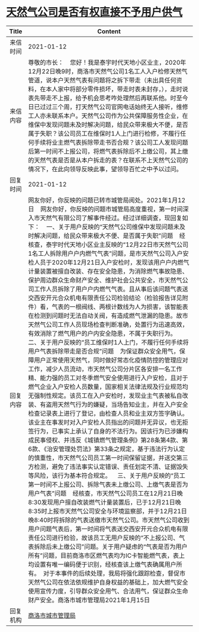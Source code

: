 # <a href="http://www.shangluo.gov.cn/zmhd/ldxxxx.jsp?urltype=leadermail.LeaderMailContentUrl&wbtreeid=1112&leadermailid=6805">天然气公司是否有权直接不予用户供气</a>
|Title|Content|
|:---:|---|
|来信时间|2021-01-12|
|来信内容|尊敬的市长：    您好！我是泰宇时代天地小区业主，2020年12月22日晚9时，商洛市天然气公司1名工人入户检修天然气管道，说本户天然气表有问题将之拆下带走（未出具任何资料，在本人家中将部分零件损坏，带走时表未封存，），走时说表先带走不上报，给予机会思考咋处理然后再联系他。时至今日已过过三个周，打天然气公司官网电话始终无人接听，维修工人亦未联系本户。天然气公司作为公共保障服务性企业，在维保中发现问题未及时解决问题，给民众带来极大不便，是否属于失职？该公司员工在维保时1人上门进行检修，不履行任何手续将业主燃气表拆除带走书否合规？该公司工人发现问题后第一时间不上报公司，将燃气表拆除后不上缴公司，其上缴的天然气表是否是从本户拆走的表？在联系不上天然气公司的情况下，在此向领导反映此事，望领导百忙之中予以过问。|
|回复时间|2021-01-12|
|回复内容|网友你好，你反映的问题已转市城管局阅处。2021年1月12日    网友你好，你反映的问题市城管局高度重视，第一时间深入市天然气有限公司了解事件经过。经过详细调查，现回复如下：    一、关于用户反映的“天然气公司维保中发现问题未及时解决问题，给民众带来极大不便、是否属于失职”问题    经核查，泰宇时代天地小区业主反映的“12月22日市天然气公司1名工人拆除用户户内燃气气表”问题，是市天然气公司入户安检人员于2020年12月21日入户安检时，发现该用户户内燃气计量装置被擅自改装、存在安全隐患，为消除燃气事故隐患、保护周边群众生命财产安全、维护社会公共安全，市天然气公司工作人员拆除了用户户内燃气气表。且从事后该问题气表送交西安开元合众机电有限责任公司检验结论（检验报告详见附件）看，气表的一根阀线、两根计数线为人为损害，该智能表在检测到问题时无法自动关阀，有造成燃气泄漏的隐患。故市天然气公司工作人员现场检查判断准确，处置行为迅速高效，有效消除了燃气用户的户内安全隐患，不属于失职行为。    二、关于用户反映的“员工维保时1人上门，不履行任何手续将用户气表拆除带走是否合规”问题    为保证群众安全用气，保障用户正常使用天然气，同时做好常态化疫情防控的管理应对工作，减少人员流动，市天然气公司分片区各安排一名工作精、能力强的员工对冬季燃气安全使用进行入户安检，且对于燃气企业入户安检人员数量，国家相关法律法规及行业规范均无强制性规定。该员工在入户安检时，发现业主气表被私自改装、有盗用天然气行为的嫌疑，当场告知业主，并在入户安全检查记录表上进行了登记，由检查人员和业主双方签字确认。该业主在事发时对入户安检人员指出的问题并无异议，也无拒签行为，已事实上承认了自身的不法行为。因该行为已涉嫌构成民事侵权、并违反《城镇燃气管理条例》第28条第4款、第6款、《治安管理处罚法》第33条之规定，基于违法行为认定的慎重性，市天然气公司员工第一时间保留证据，并送交第三方检测，避免了违法事实认定错误、责任划定不清、证据毁失等风险，该行为基本符合规定。    三、关于用户反映的“员工第一时间不上报公司、拆除气表未上缴公司、上缴气表是否为用户气表”问题    经核查，市天然气公司员工在12月21日晚8:30发现用户擅自改装燃气计量装置后，已于12月21日晚8:35时上报市天然气公司安全与环境监察部，并于12月21日晚8:40时将拆除的气表送缴市天然气公司。市天然气公司收到用户问题气表后，第一时间将气表送交西安开元合众机电有限责任公司进行检验，故该员工无用户反映的“不上报公司、气表拆除后未上缴公司”问题。关于用户疑虑的“气表是否为用户所有”问题，目前商洛市区燃气表均为IC卡智能燃气表，表上均设置有唯一编码便于识别，经核查该上缴气表确属用户所有。  对于本事件的后续处理，我局将强化跟踪检查，督促市天然气公司在依法依规维护自身权益的基础上，加大燃气安全使用宣传力度，引导群众安全用气、合法用气，保证群众生命财产安全。商洛市城市管理局2021年1月15日|
|回复机构|<a href="../../categories/agencies/商洛市城市管理局.md">商洛市城市管理局</a>|